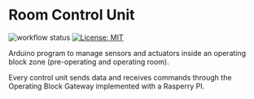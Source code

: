 # Room Control Unit

![workflow status](https://github.com/smartoperatingblock/room-control-unit/actions/workflows/build.yml/badge.svg)
[![License: MIT](https://img.shields.io/badge/License-MIT-yellow.svg)](https://opensource.org/licenses/MIT)

Arduino program to manage sensors and actuators inside an operating block zone (pre-operating and operating room).

Every control unit sends data and receives commands through the Operating Block Gateway implemented with a Rasperry PI. 
